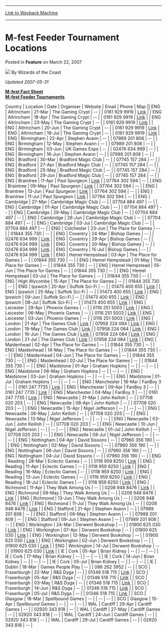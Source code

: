 
---
[Link to Wayback Machine](https://web.archive.org/web/20211019233822/https://magic.wizards.com/en/articles/archive/feature/m-fest-feeder-tournament-locations-2007-03-22)

[_metadata_:author]:- "Wizards of the Coast"
[_metadata_:description]:- "Updated 2007-05-31 M-fest Fact SheetM-fest Feeder TournamentsCountryLocationDateOrganiserWebsiteEmailPhoneMapENGAltrincham21-MarThe Gaming Crypt--0161 929 9919LinkENGAltrincham18-AprThe Gaming Crypt--0161 929 9919LinkENGAltrincham23-MayThe Gaming Crypt--0161 929 9919LinkENGAltrincham20-JunThe Gaming Crypt--0161 929 9919LinkENGAltrincham18-JulThe Gaming Crypt--0161 929"
[_metadata_:generator]:- "Drupal 7 (http://drupal.org)"
[_metadata_:publish_date]:- "2007-03-22"
[_metadata_:title]:- "M-fest Feeder Tournament Locations"
[_metadata_:wayback_capture_timestamp]:- "2021-10-19 23:38:22+00:00"
[_metadata_:wayback_raw_url]:- "https://web.archive.org/web/20211019233822id_/https://magic.wizards.com/en/articles/archive/feature/m-fest-feeder-tournament-locations-2007-03-22"
[_metadata_:wayback_url]:- "https://magic.wizards.com/en/articles/archive/feature/m-fest-feeder-tournament-locations-2007-03-22"
---


M-fest Feeder Tournament Locations
==================================



 Posted in **Feature**
 on March 22, 2007 






![](https://media.magic.wizards.com/styles/auth_small/public/images/person/wizards_author.jpg)
By Wizards of the Coast











*Updated 2007-05-31*



  
[**M-fest Fact Sheet**](http://www.wizards.com/default.asp?x=events/magic/m-fest)  
[**M-fest Feeder Tournaments**](http://www.wizards.com/default.asp?x=events/magic/m-fest-ft)  




 Country | Location | Date | Organiser | Website | Email | Phone | Map || ENG | Altrincham | 21-Mar | The Gaming Crypt | -- |  | 0161 929 9919 | [Link](http://www.google.com/maps?f=q&hl=en&q=WA14+1RZ,+uk&ie=UTF8&z=16&om=1) |
| ENG | Altrincham | 18-Apr | The Gaming Crypt | -- |  | 0161 929 9919 | [Link](http://www.google.com/maps?f=q&hl=en&q=WA14+1RZ,+uk&ie=UTF8&z=16&om=1) |
| ENG | Altrincham | 23-May | The Gaming Crypt | -- |  | 0161 929 9919 | [Link](http://www.google.com/maps?f=q&hl=en&q=WA14+1RZ,+uk&ie=UTF8&z=16&om=1) |
| ENG | Altrincham | 20-Jun | The Gaming Crypt | -- |  | 0161 929 9919 | [Link](http://www.google.com/maps?f=q&hl=en&q=WA14+1RZ,+uk&ie=UTF8&z=16&om=1) |
| ENG | Altrincham | 18-Jul | The Gaming Crypt | -- |  | 0161 929 9919 | [Link](http://www.google.com/maps?f=q&hl=en&q=WA14+1RZ,+uk&ie=UTF8&z=16&om=1) |
| ENG | Birmingham | 22-Apr | Stephen Avann | -- |  | 07989 201 808 | -- |
| ENG | Birmingham | 12-May | Stephen Avann | -- |  | 07989 201 808 | -- |
| ENG | Birmingham | 03-Jun | UK Games Expo | -- |  | 02476 634 999 | -- |
| ENG | Birmingham | 16-Jun | Stephen Avann | -- |  | 07989 201 808 | -- |
| ENG | Bradford | 30-Mar | Bradford Magic Club | -- |  | 07745 157 284 | -- |
| ENG | Bradford | 27-Apr | Bradford Magic Club | -- |  | 07745 157 284 | -- |
| ENG | Bradford | 25-May | Bradford Magic Club | -- |  | 07745 157 284 | -- |
| ENG | Bradford | 29-Jun | Bradford Magic Club | -- |  | 07745 157 284 | -- |
| ENG | Braintree | 11-Apr | Paul Spurgeon | [Link](http://www.essexmagic.org.uk) |  | 07764 302 594 | -- |
| ENG | Braintree | 09-May | Paul Spurgeon | [Link](http://www.essexmagic.org.uk) |  | 07764 302 594 | -- |
| ENG | Braintree | 13-Jun | Paul Spurgeon | [Link](http://www.essexmagic.org.uk) |  | 07764 302 594 | -- |
| ENG | Braintree | 11-Jul | Paul Spurgeon | [Link](http://www.essexmagic.org.uk) |  | 07764 302 594 | -- |
| ENG | Cambridge | 27-Mar | Cambridge Magic Club | -- |  | 07704 884 497 | -- |
| ENG | Cambridge | 01-Apr | Cambridge Magic Club | -- |  | 07704 884 497 | -- |
| ENG | Cambridge | 29-May | Cambridge Magic Club | -- |  | 07704 884 497 | -- |
| ENG | Cambridge | 26-Jun | Cambridge Magic Club | -- |  | 07704 884 497 | -- |
| ENG | Cambridge | 03-Jul | Cambridge Magic Club | -- |  | 07704 884 497 | -- |
| ENG | Colchester | 23-Jun | The Place for Games | -- |  | 01844 355 730 | -- |
| ENG | Coventry | 24-Mar | Bishop Games | -- |  | 02476 634 999 | [Link](http://www.google.com/maps?f=q&hl=en&q=CV1+3HW,+uk&ie=UTF8&z=16&om=1) |
| ENG | Coventry | 29-Apr | Bishop Games | -- |  | 02476 634 999 | [Link](http://www.google.com/maps?f=q&hl=en&q=CV1+3HW,+uk&ie=UTF8&z=16&om=1) |
| ENG | Coventry | 20-May | Bishop Games | -- |  | 02476 634 999 | [Link](http://www.google.com/maps?f=q&hl=en&q=CV1+3HW,+uk&ie=UTF8&z=16&om=1) |
| ENG | Coventry | 15-Jul | Bishop Games | -- |  | 02476 634 999 | [Link](http://www.google.com/maps?f=q&hl=en&q=CV1+3HW,+uk&ie=UTF8&z=16&om=1) |
| ENG | Hemel Hempstead | 03-Apr | The Place for Games | -- |  | 01844 355 730 | -- |
| ENG | Hemel Hempstead | 01-May | The Place for Games | -- |  | 01844 355 730 | -- |
| ENG | Hemel Hempstead | 05-Jun | The Place for Games | -- |  | 01844 355 730 | -- |
| ENG | Hemel Hempstead | 03-Jul | The Place for Games | -- |  | 01844 355 730 | -- |
| ENG | High Wycombe | 15-Apr | The Place for Games | -- |  | 01844 355 730 | -- |
| ENG | Ipswich | 20-Apr | Suffolk Sci-Fi | -- |  | 01473 400 655 | [Link](http://www.google.com/maps?f=q&hl=en&q=IP1+2ET,+uk&ie=UTF8&z=16&om=1) |
| ENG | Ipswich | 25-May | Suffolk Sci-Fi | -- |  | 01473 400 655 | [Link](http://www.google.com/maps?f=q&hl=en&q=IP1+2ET,+uk&ie=UTF8&z=16&om=1) |
| ENG | Ipswich | 09-Jun | Suffolk Sci-Fi | -- |  | 01473 400 655 | [Link](http://www.google.com/maps?f=q&hl=en&q=IP1+2ET,+uk&ie=UTF8&z=16&om=1) |
| ENG | Ipswich | 08-Jul | Suffolk Sci-Fi | -- |  | 01473 400 655 | [Link](http://www.google.com/maps?f=q&hl=en&q=IP1+2ET,+uk&ie=UTF8&z=16&om=1) |
| ENG | Leicester | 29-Apr | Phoenix Games | -- |  | 0116 251 5003 | [Link](http://www.google.com/maps?f=q&hl=en&q=NG4+2FW,+uk&ie=UTF8&z=16&om=1) |
| ENG | Leicester | 06-May | Phoenix Games | -- |  | 0116 251 5003 | [Link](http://www.google.com/maps?f=q&hl=en&q=NG4+2FW,+uk&ie=UTF8&z=16&om=1) |
| ENG | Leicester | 03-Jun | Phoenix Games | -- |  | 0116 251 5003 | [Link](http://www.google.com/maps?f=q&hl=en&q=NG4+2FW,+uk&ie=UTF8&z=16&om=1) |
| ENG | London | 21-Apr | The Games Club | [Link](http://www.thegamesclub.org) |  | 07958 224 084 | [Link](http://www.google.com/maps?f=q&hl=en&q=WC1H+0JW,+uk&ie=UTF8&z=16&om=1) |
| ENG | London | 19-May | The Games Club | [Link](http://www.thegamesclub.org) |  | 07958 224 084 | [Link](http://www.google.com/maps?f=q&hl=en&q=WC1H+0JW,+uk&ie=UTF8&z=16&om=1) |
| ENG | London | 16-Jun | The Games Club | [Link](http://www.thegamesclub.org) |  | 07958 224 084 | [Link](http://www.google.com/maps?f=q&hl=en&q=WC1H+0JW,+uk&ie=UTF8&z=16&om=1) |
| ENG | London | 21-Jul | The Games Club | [Link](http://www.thegamesclub.org) |  | 07958 224 084 | [Link](http://www.google.com/maps?f=q&hl=en&q=WC1H+0JW,+uk&ie=UTF8&z=16&om=1) |
| ENG | Maidenhead | 02-Apr | The Place for Games | -- |  | 01844 355 730 | -- |
| ENG | Maidenhead | 14-May | The Place for Games | -- |  | 01844 355 730 | -- |
| ENG | Maidenhead | 04-Jun | The Place for Games | -- |  | 01844 355 730 | -- |
| ENG | Maidenhead | 02-Jul | The Place for Games | -- |  | 01844 355 730 | -- |
| ENG | Maidstone | 01-Apr | Graham Hopkins | -- |  | -- | -- |
| ENG | Maidstone | 06-May | Graham Hopkins | -- |  | -- | -- |
| ENG | Maidstone | 03-Jun | Graham Hopkins | -- |  | -- | -- |
| ENG | Maidstone | 01-Jul | Graham Hopkins | -- |  | -- | -- |
| ENG | Manchester | 18-Mar | FanBoy 3 | -- |  | 0161 247 7735 | [Link](http://www.google.com/maps?f=q&hl=en&q=M1+1FZ,+uk&ie=UTF8&z=16&om=1) |
| ENG | Manchester | 09-Apr | FanBoy 3 | -- |  | 0161 247 7735 | [Link](http://www.google.com/maps?f=q&hl=en&q=M1+1FZ,+uk&ie=UTF8&z=16&om=1) |
| ENG | Manchester | 04-May | FanBoy 3 | -- |  | 0161 247 7735 | [Link](http://www.google.com/maps?f=q&hl=en&q=M1+1FZ,+uk&ie=UTF8&z=16&om=1) |
| ENG | Newcastle | 31-Mar | John Keilloh | -- |  | 07708 020 203 | -- |
| ENG | Newcastle | 08-Apr | John Keilloh | -- |  | 07708 020 203 | -- |
| ENG | Newcastle | 15-Apr | Nigel Jefferson | -- |  | -- | -- |
| ENG | Newcastle | 06-May | John Keilloh | -- |  | 07708 020 203 | -- |
| ENG | Newcastle | 13-May | Nigel Jefferson | -- |  | -- | -- |
| ENG | Newcastle | 03-Jun | John Keilloh | -- |  | 07708 020 203 | -- |
| ENG | Newcastle | 10-Jun | Nigel Jefferson | -- |  | -- | -- |
| ENG | Newcastle | 01-Jul | John Keilloh | -- |  | 07708 020 203 | -- |
| ENG | Newcastle | 08-Jul | Nigel Jefferson | -- |  | -- | -- |
| ENG | Nottingham | 04-Apr | David Sissons | -- |  | 07960 356 190 | -- |
| ENG | Nottingham | 02-May | David Sissons | -- |  | 07960 356 190 | -- |
| ENG | Nottingham | 06-Jun | David Sissons | -- |  | 07960 356 190 | -- |
| ENG | Nottingham | 04-Jul | David Sissons | -- |  | 07960 356 190 | -- |
| ENG | Reading | 28-Mar | Eclectic Games | -- |  | 0118 959 8250 | [Link](http://www.google.com/maps?f=q&hl=en&q=RG1+1NF,+uk&ie=UTF8&z=16&om=1) |
| ENG | Reading | 11-Apr | Eclectic Games | -- |  | 0118 959 8250 | [Link](http://www.google.com/maps?f=q&hl=en&q=RG1+1NF,+uk&ie=UTF8&z=16&om=1) |
| ENG | Reading | 16-May | Eclectic Games | -- |  | 0118 959 8250 | [Link](http://www.google.com/maps?f=q&hl=en&q=RG1+1NF,+uk&ie=UTF8&z=16&om=1) |
| ENG | Reading | 13-Jun | Eclectic Games | -- |  | 0118 959 8250 | [Link](http://www.google.com/maps?f=q&hl=en&q=RG1+1NF,+uk&ie=UTF8&z=16&om=1) |
| ENG | Reading | 18-Jul | Eclectic Games | -- |  | 0118 959 8250 | [Link](http://www.google.com/maps?f=q&hl=en&q=RG1+1NF,+uk&ie=UTF8&z=16&om=1) |
| ENG | Richmond | 11-Apr | They Walk Among Us | -- |  | 0208 948 8476 | [Link](http://www.google.com/maps?f=q&hl=en&q=TW9+1RW,+uk&ie=UTF8&z=16&om=1) |
| ENG | Richmond | 09-May | They Walk Among Us | -- |  | 0208 948 8476 | [Link](http://www.google.com/maps?f=q&hl=en&q=TW9+1RW,+uk&ie=UTF8&z=16&om=1) |
| ENG | Richmond | 13-Jun | They Walk Among Us | -- |  | 0208 948 8476 | [Link](http://www.google.com/maps?f=q&hl=en&q=TW9+1RW,+uk&ie=UTF8&z=16&om=1) |
| ENG | Richmond | 11-Jul | They Walk Among Us | -- |  | 0208 948 8476 | [Link](http://www.google.com/maps?f=q&hl=en&q=TW9+1RW,+uk&ie=UTF8&z=16&om=1) |
| ENG | Stafford | 21-Apr | Stephen Avann | -- |  | 07989 201 808 | -- |
| ENG | Stafford | 06-May | Stephen Avann | -- |  | 07989 201 808 | -- |
| ENG | Stafford | 09-Jun | Stephen Avann | -- |  | 07989 201 808 | -- |
| ENG | Workington | 24-Mar | Derwent Bookshop | -- |  | 01900 625 030 | [Link](http://www.google.com/maps?f=q&hl=en&q=CA14%202BB,+uk&ie=UTF8&z=16&om=1) |
| ENG | Workington | 07-Apr | Derwent Bookshop | -- |  | 01900 625 030 | [Link](http://www.google.com/maps?f=q&hl=en&q=CA14%202BB,+uk&ie=UTF8&z=16&om=1) |
| ENG | Workington | 12-May | Derwent Bookshop | -- |  | 01900 625 030 | [Link](http://www.google.com/maps?f=q&hl=en&q=CA14%202BB,+uk&ie=UTF8&z=16&om=1) |
| ENG | Workington | 02-Jun | Derwent Bookshop | -- |  | 01900 625 030 | [Link](http://www.google.com/maps?f=q&hl=en&q=CA14%202BB,+uk&ie=UTF8&z=16&om=1) |
| ENG | Workington | 14-Jul | Derwent Bookshop | -- |  | 01900 625 030 | [Link](http://www.google.com/maps?f=q&hl=en&q=CA14%202BB,+uk&ie=UTF8&z=16&om=1) |
| IE | Cork | 05-Apr | Brian Kidney | -- |  | -- | -- |
| IE | Cork | 17-May | Brian Kidney | -- |  | -- | -- |
| IE | Cork | 14-Jun | Brian Kidney | -- |  | -- | -- |
| IE | Cork | 05-Jul | Brian Kidney | -- |  | -- | -- |
| IE | Dublin | 18-Mar | Games People Play | -- |  | 086 262 3952 | -- |
| SCO | Fraserburgh  | 22-Mar | R&S Dyga | -- |  | 01346 518 715 | [Link](http://www.google.com/maps?f=q&hl=en&q=AB43%209AE,+uk&ie=UTF8&z=16&om=1) |
| SCO | Fraserburgh  | 05-Apr | R&S Dyga | -- |  | 01346 518 715 | [Link](http://www.google.com/maps?f=q&hl=en&q=AB43%209AE,+uk&ie=UTF8&z=16&om=1) |
| SCO | Fraserburgh  | 03-May | R&S Dyga | -- |  | 01346 518 715 | [Link](http://www.google.com/maps?f=q&hl=en&q=AB43%209AE,+uk&ie=UTF8&z=16&om=1) |
| SCO | Fraserburgh  | 14-Jun | R&S Dyga | -- |  | 01346 518 715 | [Link](http://www.google.com/maps?f=q&hl=en&q=AB43%209AE,+uk&ie=UTF8&z=16&om=1) |
| SCO | Fraserburgh  | 05-Jul | R&S Dyga | -- |  | 01346 518 715 | [Link](http://www.google.com/maps?f=q&hl=en&q=AB43%209AE,+uk&ie=UTF8&z=16&om=1) |
| SCO | Glasgow | 18-Mar | Spellbound Games | -- |  | -- | -- |
| SCO | Glasgow | 15-Apr | Spellbound Games | -- |  | -- | -- |
| WAL | Cardiff | 29-Apr | Cardiff Games | -- |  | 02920 343 818 | -- |
| WAL | Cardiff | 27-May | Cardiff Games | -- |  | 02920 343 818 | -- |
| WAL | Cardiff | 24-Jun | Cardiff Games | -- |  | 02920 343 818 | -- |
| WAL | Cardiff | 29-Jul | Cardiff Games | -- |  | 02920 343 818 | -- |








